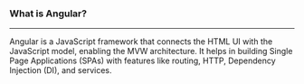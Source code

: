 ### What is Angular?
---

Angular is a JavaScript framework that connects the HTML UI with the JavaScript model, enabling the MVW architecture. It helps in building Single Page Applications (SPAs) with features like routing, HTTP, Dependency Injection (DI), and services.
